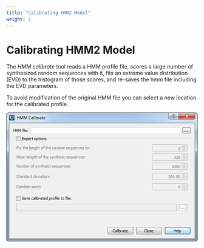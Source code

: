 ```yaml
---
title: "Calibrating HMM2 Model"
weight: 1
---
```



# Calibrating HMM2 Model

The _HMM calibrate_ tool reads a HMM profile file, scores a large number of synthesized random sequences with it, fits an extreme value distribution (EVD) to the histogram of those scores, and re-saves the hmm file including the EVD parameters.

To avoid modification of the original HMM file you can select a new location for the calibrated profile.


![](/images/65930812/65930813.png)

